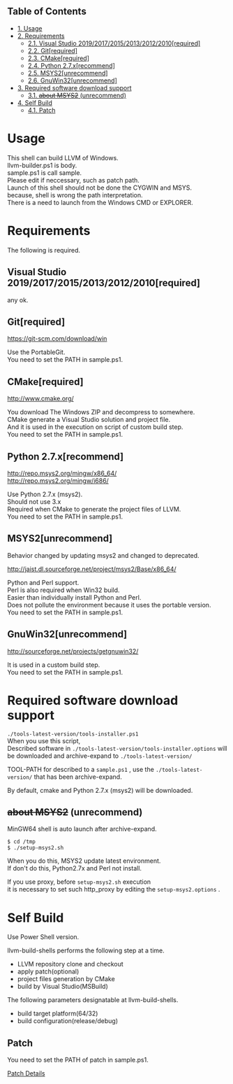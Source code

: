 <div id="table-of-contents">
<h2>Table of Contents</h2>
<div id="text-table-of-contents">
<ul>
<li><a href="#sec-1">1. Usage</a></li>
<li><a href="#sec-2">2. Requirements</a>
<ul>
<li><a href="#sec-2-1">2.1. Visual Studio 2019/2017/2015/2013/2012/2010[required]</a></li>
<li><a href="#sec-2-2">2.2. Git[required]</a></li>
<li><a href="#sec-2-3">2.3. CMake[required]</a></li>
<li><a href="#sec-2-4">2.4. Python 2.7.x[recommend]</a></li>
<li><a href="#sec-2-5">2.5. MSYS2[unrecommend]</a></li>
<li><a href="#sec-2-6">2.6. GnuWin32[unrecommend]</a></li>
</ul>
</li>
<li><a href="#sec-3">3. Required software download support</a>
<ul>
<li><a href="#sec-3-1">3.1. <del>about MSYS2</del> (unrecommend)</a></li>
</ul>
</li>
<li><a href="#sec-4">4. Self Build</a>
<ul>
<li><a href="#sec-4-1">4.1. Patch</a></li>
</ul>
</li>
</ul>
</div>
</div>



# Usage<a id="sec-1" name="sec-1"></a>

This shell can build LLVM of Windows.  
llvm-builder.ps1 is body.  
sample.ps1 is call sample.  
Please edit if neccessary, such as patch path.  
Launch of this shell should not be done the CYGWIN and MSYS.  
because, shell is wrong the path interpretation.  
There is a need to launch from the Windows CMD or EXPLORER.  

# Requirements<a id="sec-2" name="sec-2"></a>

The following is required.  

## Visual Studio 2019/2017/2015/2013/2012/2010[required]<a id="sec-2-1" name="sec-2-1"></a>

any ok.  

## Git[required]<a id="sec-2-2" name="sec-2-2"></a>

<https://git-scm.com/download/win>  

Use the PortableGit.  
You need to set the PATH in sample.ps1.  

## CMake[required]<a id="sec-2-3" name="sec-2-3"></a>

<http://www.cmake.org/>  

You download The Windows ZIP and decompress to somewhere.  
CMake generate a Visual Studio solution and project file.  
And it is used in the execution on script of custom build step.  
You need to set the PATH in sample.ps1.  

## Python 2.7.x[recommend]<a id="sec-2-4" name="sec-2-4"></a>

<http://repo.msys2.org/mingw/x86_64/>  
<http://repo.msys2.org/mingw/i686/>  

Use Python 2.7.x (msys2).  
Should not use 3.x  
Required when CMake to generate the project files of LLVM.  
You need to set the PATH in sample.ps1.  

## MSYS2[unrecommend]<a id="sec-2-5" name="sec-2-5"></a>

<span class="underline">Behavior changed by updating msys2 and changed to deprecated.</span>  

<http://jaist.dl.sourceforge.net/project/msys2/Base/x86_64/>  

Python and Perl support.  
Perl is also required when Win32 build.  
Easier than individually install Python and Perl.  
Does not pollute the environment because it uses the portable version.  
You need to set the PATH in sample.ps1.  

## GnuWin32[unrecommend]<a id="sec-2-6" name="sec-2-6"></a>

<http://sourceforge.net/projects/getgnuwin32/>     

It is used in a custom build step.  
You need to set the PATH in sample.ps1.  

# Required software download support<a id="sec-3" name="sec-3"></a>

`./tools-latest-version/tools-installer.ps1`  
When you use this script,  
Described software in `./tools-latest-version/tools-installer.options` will be downloaded and archive-expand to `./tools-latest-version/`   

TOOL-PATH for described to a `sample.ps1` , use the `./tools-latest-version/` that has been archive-expand.  

By default, cmake and Python 2.7.x (msys2) will be downloaded.  

## <del>about MSYS2</del> (unrecommend)<a id="sec-3-1" name="sec-3-1"></a>

MinGW64 shell is auto launch after archive-expand.  

    $ cd /tmp
    $ ./setup-msys2.sh

When you do this, MSYS2 update latest environment.  
If don't do this, Python2.7x and Perl not install.  

If you use proxy, before `setup-msys2.sh` execution  
it is necessary to set such http\_proxy by editing the `setup-msys2.options` .  

# Self Build<a id="sec-4" name="sec-4"></a>

Use Power Shell version.  

llvm-build-shells performs the following step at a time.  
-   LLVM repository clone and checkout
-   apply patch(optional)
-   project files generation by CMake
-   build by Visual Studio(MSBuild)

The following parameters designatable at llvm-build-shells.  
-   build target platform(64/32)
-   build configuration(release/debug)

## Patch<a id="sec-4-1" name="sec-4-1"></a>

You need to set the PATH of patch in sample.ps1.  

[Patch Details](../patch/details.md)

